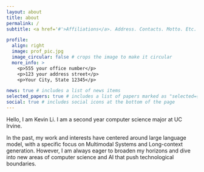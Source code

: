 ```yaml
---
layout: about
title: about
permalink: /
subtitle: <a href='#'>Affiliations</a>. Address. Contacts. Motto. Etc.

profile:
  align: right
  image: prof_pic.jpg
  image_circular: false # crops the image to make it circular
  more_info: >
    <p>555 your office number</p>
    <p>123 your address street</p>
    <p>Your City, State 12345</p>

news: true # includes a list of news items
selected_papers: true # includes a list of papers marked as "selected={true}"
social: true # includes social icons at the bottom of the page
---
```


Hello, I am Kevin Li. I am a second year computer science major at UC Irvine.

In the past, my work and interests have centered around large language model, with a specific focus on Multimodal Systems and Long-context generation. However, I am always eager to broaden my horizons and dive into new areas of computer science and AI that push technological boundaries.
